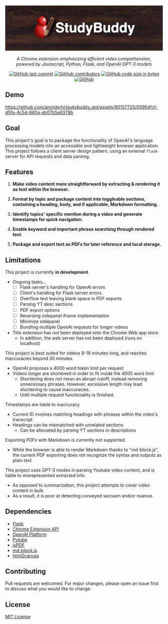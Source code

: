<div style="text-align: center;" align="center">

![studybuddy](assets/studybuddyBanner.jpeg)

</div>
<div align="center"><em>A Chrome extension emphasizing efficient video comprehension, <br> powered by Javascript, Python, Flask, and OpenAI GPT-3 models</em></div>
<p></p>

<div align="center">

  <a href="">![GitHub last commit](https://img.shields.io/github/last-commit/anorderh/studybuddy_gpt)</a>
  <a href="">![GitHub contributors](https://img.shields.io/github/contributors/anorderh/studybuddy_gpt)</a>
  <a href="">![GitHub code size in bytes](https://img.shields.io/github/languages/code-size/anorderh/studybuddy_gpt)</a>
  <a href="">![GitHub](https://img.shields.io/github/license/anorderh/studybuddy_gpt)</a>

</div>

## Demo

https://github.com/anorderh/studybuddy_gpt/assets/60157725/05964fcf-d5fa-4c5d-860a-ab07b5a6379b

## Goal

This project's goal is to package the functionality of OpenAI's language processing models into an accessible and lightweight browser application. This project follows a client server design pattern, using an external `flask` server for API requests and data parsing.

## Features

1. **Make video content more straightforward by extracting & rendering it as text within the browser.**

2. **Format by topic and package content into toggleable sections, containing a heading, body, and if applicable, Markdown formatting.**

3. **Identify topics' specific mention during a video and generate timestamps for quick navigation.**

4. **Enable keyword and important phrase searching through rendered text.**

5. **Package and export text as PDFs for later reference and local storage.**

## Limitations

This project is currently **in development**.
* Ongoing tasks...
	- [ ] Flask server's handling for OpenAI errors
	- [ ] Client's handling for Flask server errors
	- [ ] Overflow text leaving blank space in PDF exports
	- [ ] Parsing YT desc sections
	- [ ] PDF export options
	- [ ] Reversing sidepanel iframe implementation
	- [ ] Minimize sidepanel
	- [ ] Bundling multiple OpenAI requests for longer videos
* This extension has not been deployed onto the Chrome Web app store
	* In addition, the web server has not been deployed (runs on localhost)
    
This project is best suited for videos 8-18 minutes long, and reaches inaccuracies beyond 30 minutes.
* OpenAI proposes a 4000 word token limit per request
* Videos longer are shortened in order to fit inside the 4000 word limit
	* Shortening does *not* mean an abrupt cutoff, instead removing unnecessary phrases. However, excessive length may lead shortening to cause inaccuracies.
	* Until multiple request functionality is finished.
    
Timestamps are liable to inaccuracy
* Current ID involves matching headings with phrases within the video's transcript
* Headings can be mismatched with unrelated sections
	* Can be alleviated by parsing YT sections in descriptions
    
Exporting PDFs with Markdown is currently not supported.
* While the browser is able to render Markdown thanks to "md-block.js", the current PDF exporting does not recognize the syntax and outputs as plain text
    
This project uses GPT-3 modes in parsing Youtube video content, and is liable to misrepresented extracted info.
* As opposed to summarization, this project attempts to cover video content in bulk.
* As a result, it is poor at detecting conveyed sarcasm and/or nuance.
    
## Dependencies

* [Flask](https://flask.palletsprojects.com/en/2.3.x/)
* [Chrome Extension API](https://developer.chrome.com/docs/extensions/reference/)
* [OpenAI Platform](https://platform.openai.com/docs/guides/gpt)
* [Pytube](https://github.com/pytube/pytube)
* [jsPDF](https://github.com/parallax/jsPDF)
* [md-block.js](https://github.com/leaverou/md-block)
* [html2canvas](https://github.com/niklasvh/html2canvas)

## Contributing

Pull requests are welcomed. For major changes, please open an issue first to discuss what you would like to change. 

## License

[MIT License](LICENSE)
